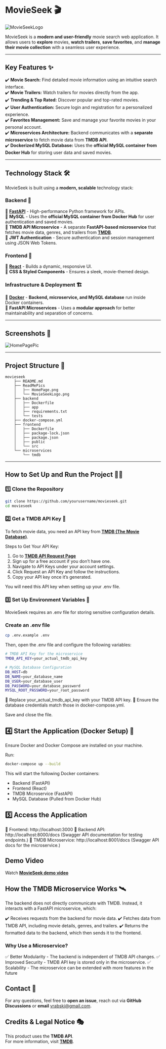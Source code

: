 # MovieSeek 🎬

![MovieSeekLogo](./ReadMePics/MovieSeekLogo.png)

MovieSeek is a **modern and user-friendly** movie search web application. It allows users to **explore** movies, **watch trailers**, **save favorites**, and **manage their movie collection** with a seamless user experience.

---

## **Key Features** ✨

✔️ **Movie Search:** Find detailed movie information using an intuitive search interface.  
✔️ **Movie Trailers:** Watch trailers for movies directly from the app.  
✔️ **Trending & Top Rated:** Discover popular and top-rated movies.  
✔️ **User Authentication:** Secure login and registration for a personalized experience.  
✔️ **Favorites Management:** Save and manage your favorite movies in your personal account.  
✔️ **Microservices Architecture:** Backend communicates with a **separate microservice** to fetch movie data from **TMDB API**.  
✔️ **Dockerized MySQL Database:** Uses the **official MySQL container from Docker Hub** for storing user data and saved movies.  

---

## **Technology Stack** 🛠️

MovieSeek is built using a **modern, scalable** technology stack:

### **Backend** 🚀

🔹 **[FastAPI](https://fastapi.tiangolo.com/)** - High-performance Python framework for APIs.  
🔹 **MySQL** - Uses the **official MySQL container from Docker Hub** for user authentication and saved movies.  
🔹 **TMDB API Microservice** - A separate **FastAPI-based microservice** that fetches movie data, genres, and trailers from **[TMDB](https://www.themoviedb.org/)**.  
🔹 **JWT Authentication** - Secure authentication and session management using JSON Web Tokens.  

### **Frontend** 🎨

🔹 **[React](https://reactjs.org/)** - Builds a dynamic, responsive UI.  
🔹 **CSS & Styled Components** - Ensures a sleek, movie-themed design.  

### **Infrastructure & Deployment** 🏗️

🔹 **[Docker](https://www.docker.com/)** - **Backend, microservice, and MySQL database** run inside Docker containers.  
🔹 **FastAPI Microservices** - Uses a **modular approach** for better maintainability and separation of concerns.  

---

## **Screenshots** 📸
![HomePagePic](./ReadMePics/HomePage.png)  

---

## **Project Structure** 🌳
```
movieseek
    ├── README.md
    ├── ReadMePics
    │   ├── HomePage.png
    │   └── MovieSeekLogo.png
    ├── backend
    │   ├── Dockerfile
    │   ├── app
    │   ├── requirements.txt
    │   └── tests
    ├── docker-compose.yml
    ├── frontend
    │   ├── Dockerfile
    │   ├── package-lock.json
    │   ├── package.json
    │   ├── public
    │   └── src
    └── microservices
        └── tmdb 
```
---

## **How to Set Up and Run the Project 🏃‍♂️**
### **1️⃣ Clone the Repository**
```bash
git clone https://github.com/yourusername/movieseek.git
cd movieseek
```
### **2️⃣ Get a TMDB API Key 🔑**
To fetch movie data, you need an API key from **[TMDB (The Movie Database)](https://www.themoviedb.org/)**.

Steps to Get Your API Key:
1. Go to **[TMDB API Request Page](https://developer.themoviedb.org/docs/getting-started)**
2. Sign up for a free account if you don’t have one.
3. Navigate to API Keys under your account settings.
4. Click Request an API Key and follow the instructions.
5. Copy your API key once it’s generated.

You will need this API key when setting up your .env file.

### **3️⃣ Set Up Environment Variables** 🌱
MovieSeek requires an .env file for storing sensitive configuration details.

### Create an .env file
```bash
cp .env.example .env
```
Then, open the .env file and configure the following variables:
```bash
# TMDB API Key for the microservice
TMDB_API_KEY=your_actual_tmdb_api_key

# MySQL Database Configuration
DB_HOST=db
DB_NAME=your_database_name
DB_USER=your_database_user
DB_PASSWORD=your_database_password
MYSQL_ROOT_PASSWORD=your_root_password
```
🔹 Replace your_actual_tmdb_api_key with your TMDB API key.
🔹 Ensure the database credentials match those in docker-compose.yml.

Save and close the file.

## **4️⃣ Start the Application (Docker Setup)** 🐳
Ensure Docker and Docker Compose are installed on your machine.

Run:
```bash
docker-compose up --build
```
This will start the following Docker containers:
- Backend (FastAPI)
- Frontend (React)
- TMDB Microservice (FastAPI)
- MySQL Database (Pulled from Docker Hub)

## **5️⃣ Access the Application**
📌 Frontend: http://localhost:3000
📌 Backend API: http://localhost:8000/docs (Swagger API documentation for testing endpoints.)
📌 TMDB Microservice: http://localhost:8001/docs (Swagger API docs for the microservice.)

## **Demo Video**
Watch **[MovieSeek demo video](https://youtu.be/tVGkJzm23VA)**

## **How the TMDB Microservice Works** 🛰️
The backend does not directly communicate with TMDB. Instead, it interacts with a FastAPI microservice, which:

✔️ Receives requests from the backend for movie data.
✔️ Fetches data from TMDB API, including movie details, genres, and trailers.
✔️ Returns the formatted data to the backend, which then sends it to the frontend.

### **Why Use a Microservice?**
✅ Better Modularity - The backend is independent of TMDB API changes.
✅ Improved Security - TMDB API key is stored only in the microservice.
✅ Scalability - The microservice can be extended with more features in the future

## **Contact 📩**
For any questions, feel free to **open an issue**, reach out via **GitHub Discussions** or **email** vrabski@gmail.com.

## **Credits & Legal Notice** 🎭

This product uses the **TMDB API**.  
For more information, visit **[TMDB](https://www.themoviedb.org/)**.

